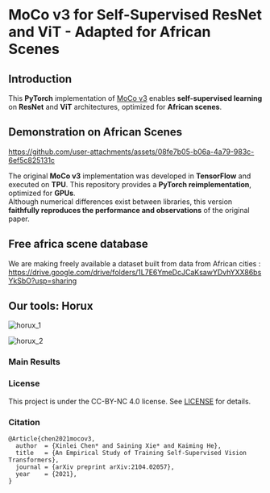 # **MoCo v3 for Self-Supervised ResNet and ViT - Adapted for African Scenes**  

## **Introduction**  
This **PyTorch** implementation of [MoCo v3](https://arxiv.org/abs/2104.02057) enables **self-supervised learning** on **ResNet** and **ViT** architectures, optimized for **African scenes**.  

## **Demonstration on African Scenes**  



https://github.com/user-attachments/assets/08fe7b05-b06a-4a79-983c-6ef5c825131c




The original **MoCo v3** implementation was developed in **TensorFlow** and executed on **TPU**. This repository provides a **PyTorch reimplementation**, optimized for **GPUs**.  
Although numerical differences exist between libraries, this version **faithfully reproduces the performance and observations** of the original paper.  

## Free africa scene database

We are making freely available a dataset built from data from African cities : https://drive.google.com/drive/folders/1L7E6YmeDcJCaKsawYDvhYXX86bsYkSbO?usp=sharing

## Our tools: Horux
![horux_1](https://github.com/user-attachments/assets/f2fec7b0-8a46-44aa-a21b-040ba27850fc)

![horux_2](https://github.com/user-attachments/assets/2a6aa338-1682-465c-a67b-052f7005c8b2)



### Main Results



### License

This project is under the CC-BY-NC 4.0 license. See [LICENSE](LICENSE) for details.

### Citation
```
@Article{chen2021mocov3,
  author  = {Xinlei Chen* and Saining Xie* and Kaiming He},
  title   = {An Empirical Study of Training Self-Supervised Vision Transformers},
  journal = {arXiv preprint arXiv:2104.02057},
  year    = {2021},
}
```
